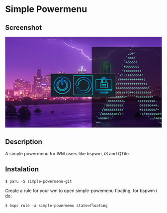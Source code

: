 # Simple Powermenu

## Screenshot

![simple-powermenu Screenshot](/screenshots/simple-powermenu-screenshot.png)


## Description

A simple powermenu for WM users like bspwm, i3 and QTile. 

## Instalation

```console
$ paru -S simple-powermenu-git
```

Create a rule for your wm to open simple-powemenu floating, for bspwm i do: 
```console
$ bspc rule -a simple-powermenu state=floating
```




